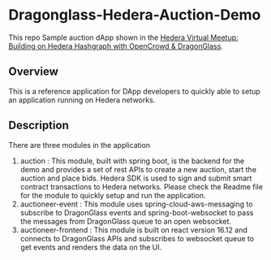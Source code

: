 # Dragonglass-Hedera-Auction-Demo 
This repo Sample auction dApp shown in the [Hedera Virtual Meetup: Building on Hedera Hashgraph with OpenCrowd &amp; DragonGlass](https://youtu.be/oA6riJv3RRA).

## Overview 
This is a reference application for DApp developers to quickly able to setup an application running on Hedera networks.

## Description 
There are three modules in the application   
1. auction : This module, built with spring boot, is the backend for the demo and provides a set of rest APIs to create a new auction, start the auction and place bids. Hedera SDK is used to sign and submit smart contract transactions to Hedera networks. Please check the Readme file for the module to quickly setup and run the application.
2. auctioneer-event : This module uses spring-cloud-aws-messaging to subscribe to DragonGlass events and spring-boot-websocket to pass the messages from DragonGlass queue to an open websocket.
3. auctioneer-frontend : This module is built on react version 16.12 and connects to DragonGlass APIs and subscribes to websocket queue to get events and renders the data on the UI.

